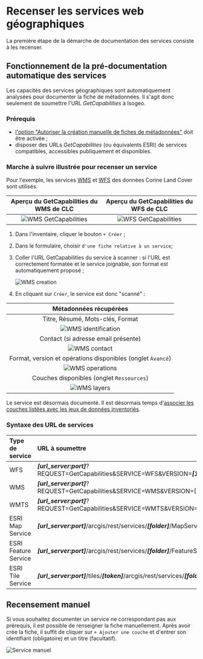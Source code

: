 # Recenser les services web géographiques

La première étape de la démarche de documentation des services consiste à les recenser.

## Fonctionnement de la pré-documentation automatique des services

Les capacités des services géographiques sont automatiquement analysées pour documenter la fiche de métadonnées. Il s'agit donc seulement de soumettre l'URL *GetCapabilities* à Isogeo.

### Prérequis

* [l'option "Autoriser la création manuelle de fiches de métadonnées"](../../admin/group.html#autoriser-la-création-de-fiches-manuelles) doit être activée ;
* disposer des URLs *GetCapabilities* (ou équivalents ESRI) de services compatibles, accessibles publiquement et disponibles.

### Marche à suivre illustrée pour recenser un service

Pour l'exemple, les services [WMS](http://clc.developpement-durable.gouv.fr/geoserver/wms?request=GetCapabilities&service=WMS) et [WFS](http://clc.developpement-durable.gouv.fr/geoserver/wfs?request=GetCapabilities&service=WFS) des données Corine Land Cover sont utilisés.

| Aperçu du GetCapabilities du WMS de CLC | Aperçu du GetCapabilities du WFS de CLC |
| :-------------------------------------: | :-------------------------------------: |
| ![WMS GetCapabilities](/images/inv_edit_srv_CLC_WMS_GetCap.png "Capture d'écran du GetCapabilities du service WMS des données Corine Land Covver (MEDDE)") | ![WFS GetCapabilities](/images/inv_edit_srv_CLC_WFS_GetCap.png "Capture d'écran du GetCapabilities du service WFS des données Corine Land Covver (MEDDE)") |

1. Dans l'inventaire, cliquer le bouton `+ Créer` ;
2. Dans le formulaire, choisir `d'une fiche relative à un service`;
3. Coller l'URL GetCapabilities du service à scanner : si l'URL est correctement formatée et le service joignable, son format est automatiquement proposé ;

	![WMS creation](/images/inv_edit_srv_CLC_WMS_creation.png "Création de la fiche service WMS")

4. En cliquant sur `Créer`, le service est donc "scanné" :

| Métadonnées récupérées |
| :--------------------: |
| Titre, Résumé, Mots-clés, Format |
| ![WMS identification](/images/inv_edit_srv_CLC_WMS_identification.png "Open Geospatial Consortium") |
| Contact (si adresse email présente) |
| ![WMS contact](/images/inv_edit_srv_CLC_WMS_contacts.png "Open Geospatial Consortium") |
| Format, version et opérations disponibles (onglet `Avancé`) |
| ![WMS operations](/images/inv_edit_srv_CLC_WMS_operations.png "Open Geospatial Consortium") |
| Couches disponibles (onglet `Ressources`) |
| ![WMS layers](/images/inv_edit_srv_CLC_WMS_layers.png "Open Geospatial Consortium") |

Le service est désormais documenté. Il est désormais temps d'[associer les couches listées avec les jeux de données inventoriés](srv_association.html).

### Syntaxe des URL de services

| Type de service      | URL à soumettre                              |
| :------------------- | :------------------------------------------- |
| WFS                  | ***[url_server:port]***?REQUEST=GetCapabilities&SERVICE=WFS&VERSION=***[1.1.0 / 2.0.0]*** |
| WMS                  | ***[url_server:port]***?REQUEST=GetCapabilities&SERVICE=WMS&VERSION=[1.1.1 / 1.3.0] |
| WMTS                 | ***[url_server:port]***?REQUEST=GetCapabilities&SERVICE=WMTS&VERSION=1.0.0 |
| ESRI Map Service     | ***[url_server:port]***/arcgis/rest/services/***[folder]***/MapServer |
| ESRI Feature Service | ***[url_server:port]***/arcgis/rest/services/***[folder]***/FeatureServer |
| ESRI Tile Service    | ***[url_server:port]***/tiles/***[token]***/arcgis/rest/services/***[folder]***/MapServer |


## Recensement manuel

Si vous souhaitez documenter un service ne correspondant pas aux prérequis, il est possible de renseigner la fiche manuellement. Après avoir crée la fiche, il suffit de cliquer sur `+ Ajouter une couche` et d'entrer son identifiant (obligatoire) et un titre (facultatif).

![Service manuel](/images/inv_edit_srv_manual.png "Ajouter chaque couche manuellement")
